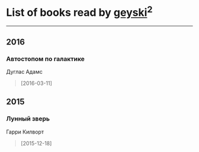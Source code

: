 # List of books read by [geyski](https://vk.com/geyski)<sup>2</sup>
---

## 2016

### Автостопом по галактике
Дуглас Адамс
> [2016-03-11] 



## 2015

### Лунный зверь
Гарри Килворт
> [2015-12-18] 



